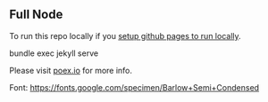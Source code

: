 Full Node
---

To run this repo locally if you [setup github pages to run locally](https://help.github.com/articles/setting-up-your-github-pages-site-locally-with-jekyll/).

 bundle exec jekyll serve

Please visit [poex.io](http://fullnode.poex.io/) for more info.

Font: https://fonts.google.com/specimen/Barlow+Semi+Condensed
